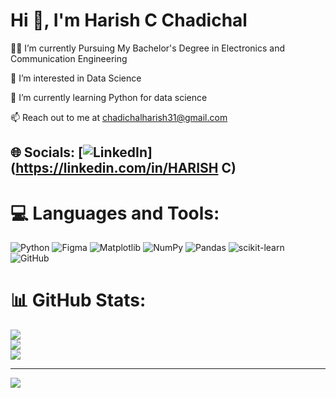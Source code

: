 # Hi 👋, I'm Harish C Chadichal
👨‍💻 I’m currently Pursuing My Bachelor's Degree in Electronics and Communication Engineering

🎯 I’m interested in Data Science

🌱 I’m currently learning Python for data science

📫 Reach out to me at chadichalharish31@gmail.com

## 🌐 Socials: [![LinkedIn](https://img.shields.io/badge/LinkedIn-%230077B5.svg?logo=linkedin&logoColor=white)](https://linkedin.com/in/HARISH C) 

# 💻 Languages and Tools:
![Python](https://img.shields.io/badge/python-3670A0?style=plastic&logo=python&logoColor=ffdd54) ![Figma](https://img.shields.io/badge/figma-%23F24E1E.svg?style=plastic&logo=figma&logoColor=white) ![Matplotlib](https://img.shields.io/badge/Matplotlib-%23ffffff.svg?style=plastic&logo=Matplotlib&logoColor=black) ![NumPy](https://img.shields.io/badge/numpy-%23013243.svg?style=plastic&logo=numpy&logoColor=white) ![Pandas](https://img.shields.io/badge/pandas-%23150458.svg?style=plastic&logo=pandas&logoColor=white) ![scikit-learn](https://img.shields.io/badge/scikit--learn-%23F7931E.svg?style=plastic&logo=scikit-learn&logoColor=white) ![GitHub](https://img.shields.io/badge/github-%23121011.svg?style=plastic&logo=github&logoColor=white)
# 📊 GitHub Stats:
![](https://github-readme-stats.vercel.app/api?username=harishcchadichal&theme=highcontrast&hide_border=false&include_all_commits=true&count_private=false)<br/>
![](https://github-readme-streak-stats.herokuapp.com/?user=harishcchadichal&theme=highcontrast&hide_border=false)<br/>
![](https://github-readme-stats.vercel.app/api/top-langs/?username=harishcchadichal&theme=highcontrast&hide_border=false&include_all_commits=true&count_private=false&layout=compact)

---
[![](https://visitcount.itsvg.in/api?id=harishcchadichal&icon=5&color=3)](https://visitcount.itsvg.in)

<!-- Proudly created with GPRM ( https://gprm.itsvg.in ) -->
